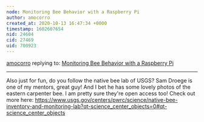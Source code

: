 ```yaml
---
node: Monitoring Bee Behavior with a Raspberry Pi
author: amocorro
created_at: 2020-10-13 16:47:34 +0000
timestamp: 1602607654
nid: 24604
cid: 27469
uid: 700923
---
```




[amocorro](../profile/amocorro) replying to: [Monitoring Bee Behavior with a Raspberry Pi](../notes/ShawnSmall/09-19-2020/monitoring-bee-behavior-with-a-raspberry-pi)

----
Also just for fun, do you follow the native bee lab of USGS? Sam Droege is one of my mentors, great guy! And I bet he has some lovely photos of the eastern carpenter bee. I am pretty sure they're open access too! Check out more here: https://www.usgs.gov/centers/pwrc/science/native-bee-inventory-and-monitoring-lab?qt-science_center_objects=0#qt-science_center_objects